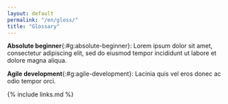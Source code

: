 ```yaml
---
layout: default
permalink: "/en/gloss/"
title: "Glossary"
---
```


**Absolute beginner**{:#g:absolute-beginner}: Lorem ipsum dolor sit
amet, consectetur adipiscing elit, sed do eiusmod tempor incididunt ut
labore et dolore magna aliqua.

**Agile development**{:#g:agile-development}: Lacinia quis vel eros
donec ac odio tempor orci.

{% include links.md %}
